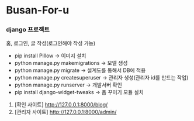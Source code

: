 # Busan-For-u
### django 프로젝트
홈, 로그인, 글 작성(로그인해야 작성 가능)

- pip install Pillow -> 이미지 설치
- python manage.py makemigrations -> 모델 생성
- python manage.py migrate -> 설계도를 통해서 DB에 적용
- python manage.py createsuperuser -> 관리자 생성(관리자 id를 만드는 작업)
- python manage.py runserver -> 개발서버 확인
- pip install django-widget-tweaks -> 폼 꾸미기 모듈 설치

1. [확인 사이트] http://127.0.0.1:8000/blog/
2. [관리자 사이트] http://127.0.0.1:8000/admin/
